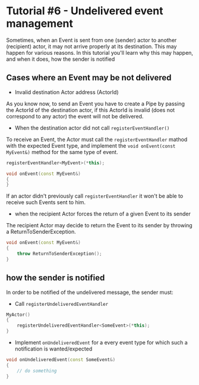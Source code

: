 # Tutorial #6 - Undelivered event management

Sometimes, when an Event is sent from one (sender) actor to another (recipient) actor, it may not arrive properly at its destination. This may happen for various reasons.
In this tutorial you'll learn why this may happen, and when it does, how the sender is notified

## Cases where an Event may be not delivered

- Invalid destination Actor address (ActorId)

As you know now, to send an Event you have to create a Pipe by passing the ActorId of the destination actor, if this ActorId is invalid (does not correspond to any actor) the event will not be delivered.

- When the destination actor did not call `registerEventHandler()`

To receive an Event, the Actor must call the `registerEventHandler` mathod with the expected Event type, and implement the `void onEvent(const MyEvent&)` method for the same type of event.

```c++
registerEventHandler<MyEvent>(*this);

void onEvent(const MyEvent&)
{
}
```

If an actor didn't previously call `registerEventHandler` it won't be able to receive such Events sent to him.

- when the recipient Actor forces the return of a given Event to its sender

The recipient Actor may decide to return the Event to its sender by throwing a ReturnToSenderException.
 
```cpp
void onEvent(const MyEvent&)
{
    throw ReturnToSenderException();
}
```

## how the sender is notified
In order to be notified of the undelivered message, the sender must:
- Call `registerUndeliveredEventHandler`

```c++
MyActor()
{
	registerUndeliveredEventHandler<SomeEvent>(*this);
}
```

- Implement `onUndeliveredEvent` for a every event type for which such a notification is wanted/expected

```c++
void onUndeliveredEvent(const SomeEvent&)
{
	// do something
}
```
